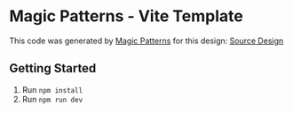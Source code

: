 # Magic Patterns - Vite Template

This code was generated by [Magic Patterns](https://magicpatterns.com) for this design: [Source Design](https://magicpatterns.com/c/qmrtazctb4g1uu5yvpa9ds)

## Getting Started

1. Run `npm install`
2. Run `npm run dev`
